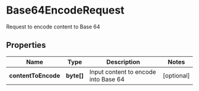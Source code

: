 

# Base64EncodeRequest

Request to encode content to Base 64
## Properties

Name | Type | Description | Notes
------------ | ------------- | ------------- | -------------
**contentToEncode** | **byte[]** | Input content to encode into Base 64 |  [optional]



